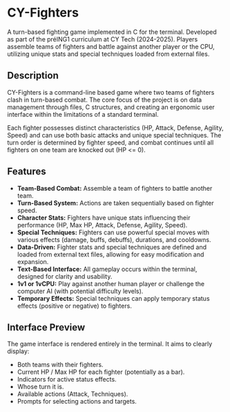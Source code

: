 # CY-Fighters

A turn-based fighting game implemented in C for the terminal. Developed as part of the préING1 curriculum at CY Tech (2024-2025). Players assemble teams of fighters and battle against another player or the CPU, utilizing unique stats and special techniques loaded from external files.
## Description

CY-Fighters is a command-line based game where two teams of fighters clash in turn-based combat. The core focus of the project is on data management through files, C structures, and creating an ergonomic user interface within the limitations of a standard terminal.

Each fighter possesses distinct characteristics (HP, Attack, Defense, Agility, Speed) and can use both basic attacks and unique special techniques. The turn order is determined by fighter speed, and combat continues until all fighters on one team are knocked out (HP <= 0).

## Features

*   **Team-Based Combat:** Assemble a team of fighters to battle another team.
*   **Turn-Based System:** Actions are taken sequentially based on fighter speed.
*   **Character Stats:** Fighters have unique stats influencing their performance (HP, Max HP, Attack, Defense, Agility, Speed).
*   **Special Techniques:** Fighters can use powerful special moves with various effects (damage, buffs, debuffs), durations, and cooldowns.
*   **Data-Driven:** Fighter stats and special techniques are defined and loaded from external text files, allowing for easy modification and expansion.
*   **Text-Based Interface:** All gameplay occurs within the terminal, designed for clarity and usability.
*   **1v1 or 1vCPU:** Play against another human player or challenge the computer AI (with potential difficulty levels).
*   **Temporary Effects:** Special techniques can apply temporary status effects (positive or negative) to fighters.

## Interface Preview

The game interface is rendered entirely in the terminal. It aims to clearly display:
*   Both teams with their fighters.
*   Current HP / Max HP for each fighter (potentially as a bar).
*   Indicators for active status effects.
*   Whose turn it is.
*   Available actions (Attack, Techniques).
*   Prompts for selecting actions and targets.
